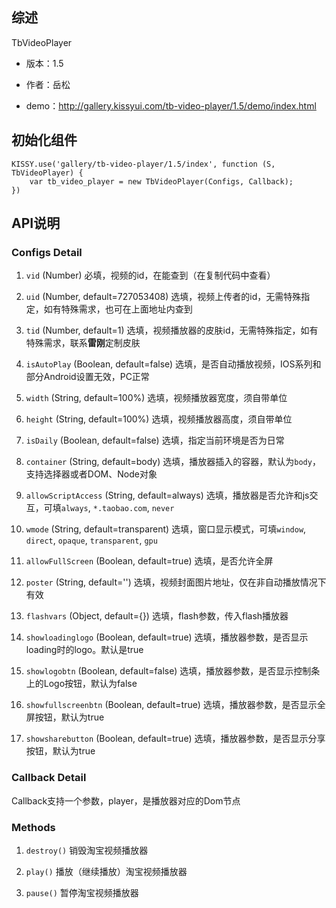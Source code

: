 ## 综述

TbVideoPlayer

-   版本：1.5

-   作者：岳松

-   demo：<http://gallery.kissyui.com/tb-video-player/1.5/demo/index.html>

## 初始化组件

    KISSY.use('gallery/tb-video-player/1.5/index', function (S, TbVideoPlayer) {
        var tb_video_player = new TbVideoPlayer(Configs, Callback);
    })

## API说明

### Configs Detail

1.  `vid` (Number) 必填，视频的id，在能查到（在复制代码中查看）

2.  `uid` (Number, default=727053408)
    选填，视频上传者的id，无需特殊指定，如有特殊需求，也可在上面地址内查到

3.  `tid` (Number, default=1)
    选填，视频播放器的皮肤id，无需特殊指定，如有特殊需求，联系**雷刚**定制皮肤

4.  `isAutoPlay` (Boolean, default=false)
    选填，是否自动播放视频，IOS系列和部分Android设置无效，PC正常

5.  `width` (String, default=100%) 选填，视频播放器宽度，须自带单位

6.  `height` (String, default=100%) 选填，视频播放器高度，须自带单位

7.  `isDaily` (Boolean, default=false) 选填，指定当前环境是否为日常

8.  `container` (String, default=body)
    选填，播放器插入的容器，默认为`body`，支持选择器或者DOM、Node对象

9.  `allowScriptAccess` (String, default=always)
    选填，播放器是否允许和js交互，可填`always`, `*.taobao.com`, `never`

10. `wmode` (String, default=transparent)
    选填，窗口显示模式，可填`window`, `direct`, `opaque`, `transparent`,
    `gpu`

11. `allowFullScreen` (Boolean, default=true) 选填，是否允许全屏

12. `poster` (String, default='')
    选填，视频封面图片地址，仅在非自动播放情况下有效

13. `flashvars` (Object, default={}) 选填，flash参数，传入flash播放器

14. `showloadinglogo` (Boolean, default=true)
    选填，播放器参数，是否显示loading时的logo。默认是true

15. `showlogobtn` (Boolean, default=false)
    选填，播放器参数，是否显示控制条上的Logo按钮，默认为false

16. `showfullscreenbtn` (Boolean, default=true)
    选填，播放器参数，是否显示全屏按钮，默认为true

17. `showsharebutton` (Boolean, default=true)
    选填，播放器参数，是否显示分享按钮，默认为true

### Callback Detail

Callback支持一个参数，player，是播放器对应的Dom节点

### Methods

1.  `destroy()` 销毁淘宝视频播放器

2.  `play()` 播放（继续播放）淘宝视频播放器

3.  `pause()` 暂停淘宝视频播放器


